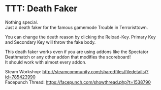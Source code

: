 # TTT: Death Faker

Nothing special.  
Just a death faker for the famous gamemode Trouble in Terroristtown.

You can change the death reason by clicking the Reload-Key.
Primary Key and Secondary Key will throw the fake body.

This death faker works even if you are using addons like the Spectator Deathmatch or any other addon that modifies the scoreboard!  
It should work with almost every addon.

Steam Workshop: http://steamcommunity.com/sharedfiles/filedetails/?id=785423990  
Facepunch Thread: https://facepunch.com/showthread.php?t=1538790
